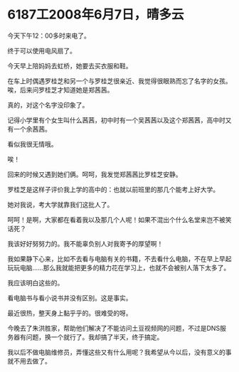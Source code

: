 # 6187工2008年6月7日，晴多云

今天下午12：00多时来电了。

终于可以使用电风扇了。

今天早上陪妈妈去虹桥，她要去买衣服和鞋。

在车上时偶遇罗桂芝和另一个与罗桂芝很亲近、我觉得很眼熟而忘了名字的女孩。唉，后来问罗桂芝才知道她是郑茜茜。

真的，对这个名字没印象了。

记得小学里有个女生叫什么茜茜，初中时有一个吴茜茜以及这个郑茜茜，高中时又有一个余茜茜。

看似我很无情哦。

唉！

回来的时候又遇到她们俩。呵呵，我发觉郑茜茜比罗桂芝安静。

罗桂芝是这样子评价我上学的高中的：也就以前班里的那几个能考上好大学。

她对我说，考大学就靠我们这批人了。

呵呵！是啊，大家都在看着我以及那几个人呢！如果不混出个什么名堂来岂不被笑话死？

我该好好努努力的。我不能辜负别人对我寄予的厚望啊！

我如果静下心来，比如不去看与电脑有关的书籍，不去看什么电脑，不在早上早起玩玩电脑……那么我就能把更多的精力花在学习上，也就不会被别人落下太多了。

我应该明白这些的。

看电脑书与看小说书并没有区别。这是事实。

最近很热，整天身上黏乎乎的。很难受的呀。

今晚去了朱洪胜家，帮助他们解决了不能访问土豆视频网的问题，不过是DNS服务器有问题，换一个就行了。我却搞了半天，终于搞定。

我以后不做电脑维修员，弄懂这些又有什么用呢？我希望从今以后，没有意义的事就不用去做了。
